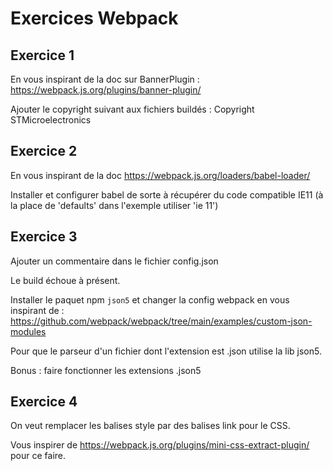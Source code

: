 # Exercices Webpack

## Exercice 1

En vous inspirant de la doc sur BannerPlugin : https://webpack.js.org/plugins/banner-plugin/

Ajouter le copyright suivant aux fichiers buildés : Copyright STMicroelectronics

## Exercice 2

En vous inspirant de la doc
https://webpack.js.org/loaders/babel-loader/

Installer et configurer babel de sorte à récupérer du code compatible IE11 (à la place de 'defaults' dans l'exemple utiliser 'ie 11')

## Exercice 3

Ajouter un commentaire dans le fichier config.json

Le build échoue à présent.

Installer le paquet npm `json5` et changer la config webpack en vous inspirant de : https://github.com/webpack/webpack/tree/main/examples/custom-json-modules

Pour que le parseur d'un fichier dont l'extension est .json utilise la lib json5.

Bonus : faire fonctionner les extensions .json5

## Exercice 4

On veut remplacer les balises style par des balises link pour le CSS.

Vous inspirer de https://webpack.js.org/plugins/mini-css-extract-plugin/ pour ce faire.
